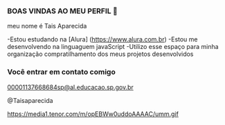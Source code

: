 ### BOAS VINDAS AO MEU PERFIL 🤍

meu nome é Tais Aparecida

 -Estou estudando na [Alura] (https://www.alura.com.br) 
 -Estou me desenvolvendo na linguaguem javaScript
 -Utilizo esse espaço para minha organização compratilhamento dos meus projetos desenvolvidos

### Você entrar em contato comigo 

00001137668684sp@al.educacao.sp.gov.br

@Taisaparecida

https://media1.tenor.com/m/opEBWw0uddoAAAAC/umm.gif






















